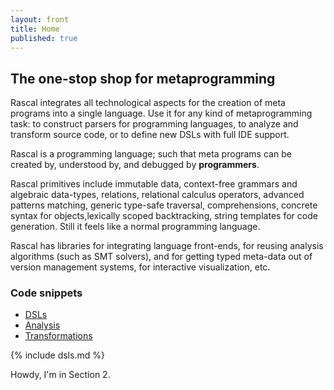 ```yaml
---
layout: front
title: Home
published: true
---
```


## The one-stop shop for metaprogramming

<p class="lead"> 
Rascal integrates all technological aspects for the creation of meta programs
into a single language.  Use it for any kind of metaprogramming task: to
construct parsers for programming languages, to analyze and transform source
code, or to define new DSLs with full IDE support.
</p>

<p class="lead"> 
Rascal is a programming language; such that meta programs
can be created by, understood by, and debugged by <strong>programmers</strong>.
</p>

<p class="lead"> 
Rascal primitives include immutable data, context-free grammars and algebraic data-types, relations, relational calculus operators,
advanced patterns matching, generic type-safe traversal, comprehensions, concrete syntax for objects,lexically scoped backtracking,
string templates for code generation. Still it feels like a normal programming language.
</p>

<p class="lead"> 
Rascal has libraries for integrating language front-ends, for reusing analysis
algorithms (such as SMT solvers), and for getting typed meta-data out of
version management systems, for interactive visualization, etc.  
</p>

### Code snippets

<div class="tabbable"> 
  <ul class="nav nav-tabs">
    <li class="active"><a href="#DSLs" data-toggle="tab">DSLs</a></li>
    <li><a href="#Analysis" data-toggle="tab">Analysis</a></li>
    <li><a href="#Transformations" data-toggle="tab">Transformations</a></li>
  </ul>
  <div class="tab-content">
    <div class="tab-pane active" id="DSLs">
		{% include dsls.md %}
    </div>
    <div class="tab-pane" id="tab2">
      <p>Howdy, I'm in Section 2.</p>
    </div>
  </div>
</div>

